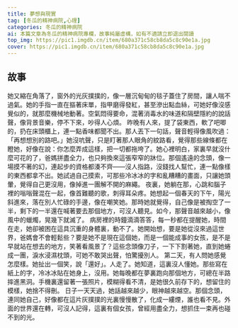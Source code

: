 ```yaml
---
title: 夢想與現實
tag: [冬瓜的精神病院,心理]
categories: 冬瓜的精神病院
ai: 本篇文章為冬瓜的精神病院專欄，故事純屬虛構，如有不適請立即退出閱讀
top_img: https://pic1.imgdb.cn/item/680a371c58cb8da5c8c90e1a.jpg
cover: https://pic1.imgdb.cn/item/680a371c58cb8da5c8c90e1a.jpg
---
```


## 故事

她又縮在角落了，窗外的光灰撲撲的，像一層沉甸甸的毯子蓋住了房間，讓人喘不過氣。她的手指一直在摳著床單，指甲磨得發紅，甚至滲出點血絲，可她好像沒感覺似的，就那麼機械地動著。空氣悶得要命，混著消毒水的味道和隔壁隱約的說話聲，像背景音樂，停不下來，吵得人心煩。
昨晚有人來，提了袋東西，軟了吧唧的，扔在床頭櫃上，連一點香味都聞不出。那人丟下一句話，聲音輕得像風吹過：「再想想別的路吧。」她沒吭聲，只是盯著那人眼角的紋路看，覺得那些線條都在瞪她，好像在說：你怎麼弄成這樣，把一切都拖垮了。她心裡明白，家裏早就沒什麼可花的了，爸媽拼盡全力，也只夠換來這張窄窄的牀位。那個遙遠的念頭，像一場摸不著的幻，連起步的資格都湊不齊——沒人指路，沒錢找人幫忙，連一點像樣的東西都拿不出。她試過自己摸索，可那些冷冰冰的字和亂糟糟的畫面，只讓她頭暈，覺得自己更沒用，像掉進一團解不開的麻繩。
夜裏，她躺在那，心跳和腦子裡的嗡嗡聲混在一起，像首難聽的歌，刺得耳朵疼。她想起一個春天的下午，陽光斜進來，落在別人忙碌的手邊，像在嘲笑她。那時她就覺得，自己像是被掏空了一半，剩下的一半還在喊著要去那個地方，可沒人聽見。如今，那聲音越來越小，像風中的蠟燭，晃幾下就滅了。
病房裡的時鐘滴滴答答，每一秒都在提醒她，時間在走，她卻被困在這具沉重的身體裏，動不了。她開始想，要是她從沒來過這世界，爸媽會不會輕鬆些？要是她不是現在這個她，而是一個能成事的女孩，是不是早就站在想去的地方，笑著看風景了？這些念頭像刀子，一下下割著她，直到她蜷成一團，淚水浸濕枕頭，可她不敢哭出聲，怕驚擾別人。
第二天，有人問她感覺怎麼樣。她扯出一個笑，說「還好」。人走了。她知道，這裏沒人懂她。那些寫在紙上的字，冷冰冰貼在她身上，沒用。她每晚都在夢裏跑向那個地方，可總在半路摔進黑洞。手機裏還留著一張照片，模糊得看不清，是她很久前存下的，想留住的模樣，她捨不得刪。
日子一天天過，她話越來越少，眼神越來越空。那個念頭，連同她自己，好像都在這片灰撲撲的光裏慢慢散了，化成一縷煙，誰也看不見。外面的世界還在轉，可沒人記得，這裏有個女孩，曾經用盡全力，想抓住一束再也碰不到的光。